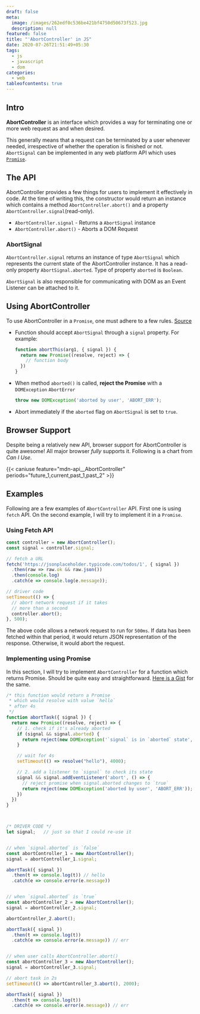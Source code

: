 ```yaml
---
draft: false
meta:
  image: /images/262edf0c536be421bf4750d50673f523.jpg
  description: null
featured: false
title: "'AbortController' in JS"
date: 2020-07-26T21:51:49+05:30
tags:
  - js
  - javascript
  - dom
categories:
  - web
tableofcontents: true
---
```


## Intro

**AbortController** is an interface which provides a way for terminating one or
more web request as and when desired.

This generally means that a request can be terminated by a user whenever needed,
irrespective of whether the operation is finished or not.
`AbortSignal` can be implemented in any web platform API which uses
[`Promise`](https://developer.mozilla.org/en-US/docs/Web/JavaScript/Reference/Global_Objects/Promise).

## The API

AbortController provides a few things for users to implement it effectively in
code. At the time of writing this, the constructor would return an instance which
contains a method `AbortController.abort()` and a property 
`AbortController.signal`(read-only).

- `AbortController.signal` - Returns a `AbortSignal` instance
- `AbortController.abort()` - Aborts a DOM Request

### AbortSignal

`AbortController.signal` returns an instance of type `AbortSignal` which 
represents the current state of the AbortController instance.
It has a read-only property `AbortSignal.aborted`. Type of property `aborted`
is `Boolean`.

`AbortSignal` is also responsible for communicating with DOM as an Event Listener
can be attached to it.

## Using AbortController

To use AbortController in a `Promise`, one must adhere to a few rules.
[Source](https://dom.spec.whatwg.org/#abortcontroller-api-integration)

- Function should accept `AbortSignal` through a `signal` property. For example:
  ```javascript
  function abortThis(arg1, { signal }) {
    return new Promise((resolve, reject) => {
      // function body
    })
  }
  ```
- When method `aborted()` is called, **reject the Promise** with a
`DOMException` `AbortError`
  ``` javascript
  throw new DOMException('aborted by user', 'ABORT_ERR');
  ```
-  Abort immediately if the `aborted` flag on `AbortSignal` is set to `true`.


## Browser Support

Despite being a relatively new API, browser support for AbortController is
quite awesome! All major browser _fully_ supports it. Following is a chart
from _Can I Use_.

<!--Embed for the feature from Can I Use-->
{{< caniuse feature="mdn-api__AbortController" periods="future_1,current,past_1,past_2" >}}

## Examples 

Following are a few examples of `AbortController` API. First one is using `fetch`
API. On the second example, I will try to implement it in a `Promise`.

### Using Fetch API

```javascript
const controller = new AbortController();
const signal = controller.signal;

// fetch a URL
fetch('https://jsonplaceholder.typicode.com/todos/1', { signal })
  .then(raw => raw.ok && raw.json())
  .then(console.log)
  .catch(e => console.log(e.message));

// driver code
setTimeout(() => {
  // abort network request if it takes
  // more than a second
  controller.abort();
}, 500);
```

The above code allows a network request to run for `500ms`. If data has been
fetched within that period, it would return JSON representation of the response.
Otherwise, it would abort the request.

### Implementing using Promise

In this section, I will try to implement `AbortController` for a function which
returns Promise. Should be quite easy and straightforward. [Here is a Gist](https://gist.github.com/abdus/90ec5cab55f55e44b18835276bdc66b2) for the same.

```javascript
/* this function would return a Promise
 * which would resolve with value `hello`
 * after 4s
 */
function abortTask({ signal }) {
  return new Promise((resolve, reject) => {
    // 1. check if it's already aborted
    if (signal && signal.aborted) {
      return reject(new DOMException('`signal` is in `aborted` state', 'ABORT_ERR'));
    }

    // wait for 4s
    setTimeout(() => resolve("hello"), 4000);

    // 2. add a listener to `signal` to check its state
    signal && signal.addEventListener('abort', () => {
      // reject promise when signal.aborted changes to `true`
      return reject(new DOMException('aborted by user', 'ABORT_ERR'));
    })
  })
}



/* DRIVER CODE */
let signal;   // just so that I could re-use it


// when `signal.aborted` is `false`
const abortController_1 = new AbortController();
signal = abortController_1.signal;

abortTask({ signal })
  .then(t => console.log(t)) // hello
  .catch(e => console.error(e.message))


// when `signal.aborted` is `true`
const abortController_2 = new AbortController();
signal = abortController_2.signal;

abortController_2.abort();

abortTask({ signal })
  .then(t => console.log(t))
  .catch(e => console.error(e.message)) // err


// when user calls AbortController.abort()
const abortController_3 = new AbortController();
signal = abortController_3.signal;

// abort task in 2s
setTimeout(() => abortController_3.abort(), 2000);

abortTask({ signal })
  .then(t => console.log(t))
  .catch(e => console.error(e.message)) // err
```
